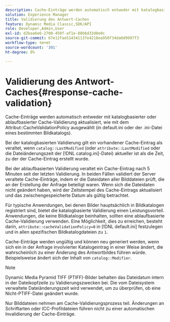 ```yaml
---
description: Cache-Einträge werden automatisch entweder mit katalogbasierter oder ablaufbasierter Cache-Validierung aktualisiert, wie mit dem Attribut CacheValidationPolicy ausgewählt (in default.ini oder der .ini-Datei eines bestimmten Bildkatalogs).
solution: Experience Manager
title: Validierung des Antwort-Caches
feature: Dynamic Media Classic,SDK/API
role: Developer,Admin,User
exl-id: d2baa6e6-2700-450f-af1e-88b6d33d0e0c
source-git-commit: 67e12fae514341137e4218ea950f34da0d9997f3
workflow-type: tm+mt
source-wordcount: '301'
ht-degree: 0%

---
```


# Validierung des Antwort-Caches{#response-cache-validation}

Cache-Einträge werden automatisch entweder mit katalogbasierter oder ablaufbasierter Cache-Validierung aktualisiert, wie mit dem Attribut::CacheValidationPolicy ausgewählt (in default.ini oder der .ini-Datei eines bestimmten Bildkatalogs).

Bei der katalogbasierten Validierung gilt ein vorhandener Cache-Eintrag als veraltet, wenn `catalog::LastModified` (oder `attribute::LastModified` oder die Dateiänderungszeit der [!DNL catalog.ini]-Datei) aktueller ist als die Zeit, zu der der Cache-Eintrag erstellt wurde.

Bei der ablaufbasierten Validierung veraltet ein Cache-Eintrag nach 5 Minuten seit der letzten Validierung. In beiden Fällen validiert der Server veraltete Cache-Einträge, indem er die Dateidaten aller Bilddateien prüft, die an der Erstellung der Anfrage beteiligt waren. Wenn sich die Dateidaten nicht geändert haben, wird der Zeitstempel des Cache-Eintrags aktualisiert und das zwischengespeicherte Datum als gültig betrachtet.

Für typische Anwendungen, bei denen Bilder hauptsächlich in Bildkatalogen registriert sind, bietet die katalogbasierte Validierung einen Leistungsvorteil. Anwendungen, die keine Bildkataloge beinhalten, sollten eine ablaufbasierte Cache-Validierung verwenden. Eine Möglichkeit, dies zu erreichen, besteht darin, `attribute::cacheValidationPolicy=0` in [!DNL default.ini] festzulegen und in allen spezifischen Bildkatalogdateien zu `1`.

Cache-Einträge werden ungültig und können neu generiert werden, wenn sich ein in der Anfrage involvierter Katalogeintrag in einer Weise ändert, die wahrscheinlich zu einer Änderung des Antwortbildes führen würde. Beispielsweise ändert sich der Inhalt von `catalog::Modifier`.

>[!NOTE]
>
>Dynamic Media Pyramid TIFF (PTIFF)-Bilder behalten das Dateidatum intern in der Dateikopfzeile zu Validierungszwecken bei. Die vom Dateisystem verwaltete Dateiänderungszeit wird verwendet, um zu überprüfen, ob eine Nicht-PTIFF-Datei geändert wurde.

Nur Bilddateien nehmen am Cache-Validierungsprozess teil. Änderungen an Schriftarten oder ICC-Profildateien führen nicht zu einer automatischen Invalidierung der Cache-Einträge.
